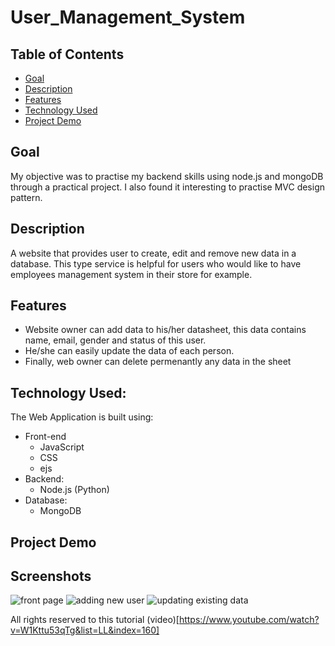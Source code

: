 # User_Management_System

## Table of Contents

- [Goal](#goal)
- [Description](#description)
- [Features](#features)
- [Technology Used](#technology-used)
- [Project Demo](#project-demo)

## Goal
My objective was to practise my backend skills using node.js and mongoDB through a practical project. I also found it interesting to practise MVC design pattern.

## Description 
A website that provides user to create, edit and remove new data in a database. This type service is helpful for users who would like to have employees management system in their store for example.

## Features 
- Website owner can add data to his/her datasheet, this data contains name, email, gender and status of this user.
- He/she can easily update the data of each person.
- Finally, web owner can delete permenantly any data in the sheet

## Technology Used:
The Web Application is built using:
- Front-end
  - JavaScript
  - CSS
  - ejs
- Backend:
  - Node.js (Python)
- Database:
  - MongoDB

## Project Demo

## Screenshots
![front page](https://user-images.githubusercontent.com/90320433/225215173-9c8458b0-c346-4ee6-a075-28592f548e07.png)
![adding new user](https://user-images.githubusercontent.com/90320433/225215197-7373d1c7-6f76-4e28-8db9-7ed120a972de.png)
![updating existing data](https://user-images.githubusercontent.com/90320433/225215235-ea8ea57a-ab69-4d39-b57a-aa1d85fa14f7.png)


All rights reserved to this tutorial (video)[https://www.youtube.com/watch?v=W1Kttu53qTg&list=LL&index=160]
